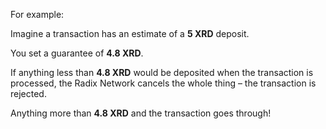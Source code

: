 For example:

Imagine a transaction has an estimate of a **5 XRD** deposit.

You set a guarantee of **4.8 XRD**.

If anything less than **4.8 XRD** would be deposited when the transaction is processed, the Radix Network cancels the whole thing – the transaction is rejected.

Anything more than **4.8 XRD** and the transaction goes through!
